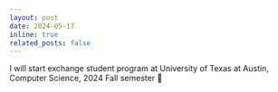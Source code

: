 ```yaml
---
layout: post
date: 2024-05-17
inline: true
related_posts: false
---
```


I will start exchange student program at University of Texas at Austin, Computer Science, 2024 Fall semester :cowboy_hat_face: